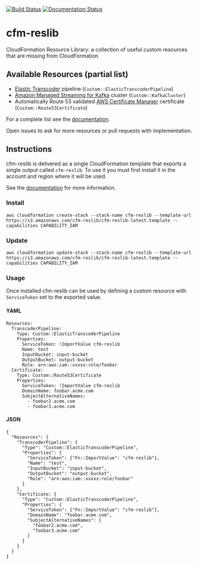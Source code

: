 [![Build Status](https://travis-ci.org/CloudSnorkel/cfm-reslib.svg?branch=master)](https://travis-ci.org/CloudSnorkel/cfm-reslib) [![Documentation Status](https://readthedocs.org/projects/cfm-reslib/badge/?version=latest)](https://cfm-reslib.readthedocs.io/en/latest/?badge=latest)


# cfm-reslib

CloudFormation Resource Library: a collection of useful custom resources that are missing from CloudFormation.

## Available Resources (partial list)

* [Elastic Transcoder](https://aws.amazon.com/elastictranscoder/) pipeline (`Custom::ElasticTranscoderPipeline`)
* [Amazon Managed Streaming for Kafka](https://aws.amazon.com/msk/) cluster (`Custom::KafkaCluster`)
* Automatically Route 53 validated [AWS Certificate Manager](https://aws.amazon.com/certificate-manager/) certificate
(`Custom::Route53Certificate`)

For a complete list see the [documentation](https://cfm-reslib.cloudsnorkel.com/en/latest/resources/).

Open issues to ask for more resources or pull requests with implementation.

## Instructions

cfm-reslib is delivered as a single CloudFormation template that exports a single output called `cfm-reslib`. To use it
you must first install it in the account and region where it will be used.

See the [documentation](https://cfm-reslib.cloudsnorkel.com/en/latest/instructions.html) for more information.

### Install

    aws cloudformation create-stack --stack-name cfm-reslib --template-url https://s3.amazonaws.com/cfm-reslib/cfm-reslib-latest.template --capabilities CAPABILITY_IAM
    
### Update

    aws cloudformation update-stack --stack-name cfm-reslib --template-url https://s3.amazonaws.com/cfm-reslib/cfm-reslib-latest.template --capabilities CAPABILITY_IAM
    
### Usage

Once installed cfm-reslib can be used by defining a custom resource with `ServiceToken` set to the exported value.

#### YAML

    Resources:
      TranscoderPipeline:
        Type: Custom::ElasticTranscoderPipeline
        Properties:
          ServiceToken: !ImportValue cfm-reslib
          Name: test
          InputBucket: input-bucket
          OutputBucket: output-bucket
          Role: arn:aws:iam::xxxxx:role/foobar
      Certificate:
        Type: Custom::Route53Certificate
        Properties:
          ServiceToken: !ImportValue cfm-reslib
          DomainName: foobar.acme.com
          SubjectAlternativeNames:
            - foobar2.acme.com
            - foobar3.acme.com

#### JSON

    {
      "Resources": {
        "TranscoderPipeline": {
          "Type": "Custom::ElasticTranscoderPipeline",
          "Properties": {
            "ServiceToken": {"Fn::ImportValue": "cfm-reslib"},
            "Name": "test",
            "InputBucket": "input-bucket",
            "OutputBucket": "output-bucket",
            "Role": "arn:aws:iam::xxxxx:role/foobar"
          }
        },
        "Certificate: {
          "Type": "Custom::ElasticTranscoderPipeline",
          "Properties": {
            "ServiceToken": {"Fn::ImportValue": "cfm-reslib"},
            "DomainName": "foobar.acme.com",
            "SubjectAlternativeNames": [
              "foobar2.acme.com",
              "foobar3.acme.com"
            ]
          }
        }
      }
    }

